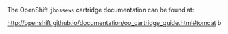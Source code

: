 The OpenShift `jbossews` cartridge documentation can be found at:

http://openshift.github.io/documentation/oo_cartridge_guide.html#tomcat
 b
